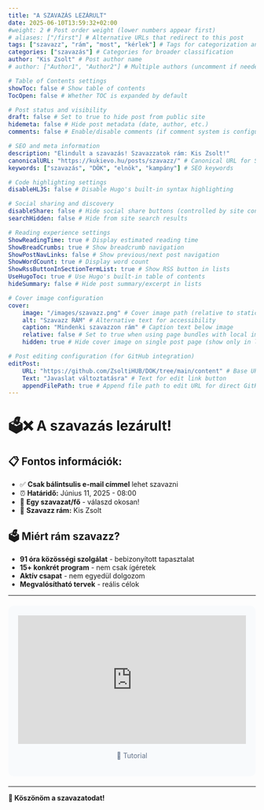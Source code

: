 ```yaml
---
title: "A SZAVAZÁS LEZÁRULT"
date: 2025-06-10T13:59:32+02:00
#weight: 2 # Post order weight (lower numbers appear first)
# aliases: ["/first"] # Alternative URLs that redirect to this post
tags: ["szavazz", "rám", "most", "kérlek"] # Tags for categorization and filtering
categories: ["szavazás"] # Categories for broader classification
author: "Kis Zsolt" # Post author name
# author: ["Author1", "Author2"] # Multiple authors (uncomment if needed)

# Table of Contents settings
showToc: false # Show table of contents
TocOpen: false # Whether TOC is expanded by default

# Post status and visibility
draft: false # Set to true to hide post from public site
hidemeta: false # Hide post metadata (date, author, etc.)
comments: false # Enable/disable comments (if comment system is configured)

# SEO and meta information
description: "Elindult a szavazás! Szavazzatok rám: Kis Zsolt!"
canonicalURL: "https://kukievo.hu/posts/szavazz/" # Canonical URL for SEO
keywords: ["szavazás", "DÖK", "elnök", "kampány"] # SEO keywords

# Code highlighting settings
disableHLJS: false # Disable Hugo's built-in syntax highlighting

# Social sharing and discovery
disableShare: false # Hide social share buttons (controlled by site config ShowShareButtons)
searchHidden: false # Hide from site search results

# Reading experience settings
ShowReadingTime: true # Display estimated reading time
ShowBreadCrumbs: true # Show breadcrumb navigation
ShowPostNavLinks: false # Show previous/next post navigation
ShowWordCount: true # Display word count
ShowRssButtonInSectionTermList: true # Show RSS button in lists
UseHugoToc: true # Use Hugo's built-in table of contents
hideSummary: false # Hide post summary/excerpt in lists

# Cover image configuration
cover:
    image: "/images/szavazz.png" # Cover image path (relative to static folder)
    alt: "Szavazz RÁM" # Alternative text for accessibility
    caption: "Mindenki szavazzon rám" # Caption text below image
    relative: false # Set to true when using page bundles with local images
    hidden: true # Hide cover image on single post page (show only in lists)

# Post editing configuration (for GitHub integration)
editPost:
    URL: "https://github.com/ZsoltiHUB/DOK/tree/main/content" # Base URL for edit links
    Text: "Javaslat változtatásra" # Text for edit link button
    appendFilePath: true # Append file path to edit URL for direct GitHub editing
---
```


# 🗳️❌ A szavazás lezárult!

## 📋 Fontos információk:

- ✅ **Csak bálintsulis e-mail címmel** lehet szavazni
- ⏰ **Határidő:** Június 11, 2025 - 08:00
- 🎯 **Egy szavazat/fő** - válaszd okosan!
- 🤝 **Szavazz rám:** Kis Zsolt

## 🗳️ Miért rám szavazz?

- **91 óra közösségi szolgálat** - bebizonyított tapasztalat
- **15+ konkrét program** - nem csak ígéretek
- **Aktív csapat** - nem egyedül dolgozom
- **Megvalósítható tervek** - reális célok

---
<div style="background: #f8fafc; padding: 20px; border-radius: 12px; margin: 20px 0;">
  <div style="position: relative; padding-bottom: 56.25%; height: 0; overflow: hidden;">
    <iframe src="https://www.youtube.com/embed/yrYpYT9PT5k" 
            style="position: absolute; top: 0; left: 0; width: 100%; height: 100%; border: 0;" 
            allowfullscreen>
    </iframe>
  </div>
  <p style="text-align: center; margin-top: 15px; color: #64748b;">
    🎥 Tutorial
  </p>
</div>

---  
**🎉 Köszönöm a szavazatodat!**
